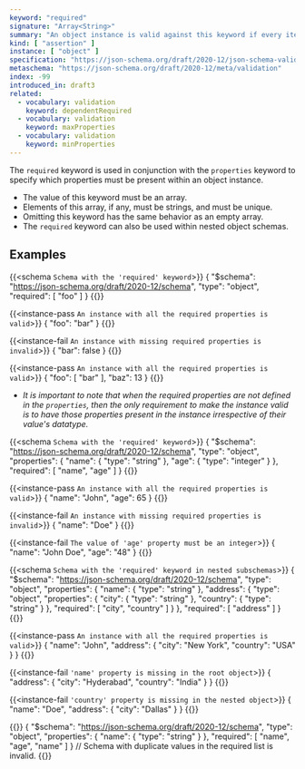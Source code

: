 ```yaml
---
keyword: "required"
signature: "Array<String>"
summary: "An object instance is valid against this keyword if every item in the array is the name of a property in the instance."
kind: [ "assertion" ]
instance: [ "object" ]
specification: "https://json-schema.org/draft/2020-12/json-schema-validation.html#section-6.5.3"
metaschema: "https://json-schema.org/draft/2020-12/meta/validation"
index: -99
introduced_in: draft3
related:
  - vocabulary: validation
    keyword: dependentRequired
  - vocabulary: validation
    keyword: maxProperties
  - vocabulary: validation
    keyword: minProperties
---
```


The `required` keyword is used in conjunction with the `properties` keyword to specify which properties must be present within an object instance.
* The value of this keyword must be an array.
* Elements of this array, if any, must be strings, and must be unique.
* Omitting this keyword has the same behavior as an empty array.
* The `required` keyword can also be used within nested object schemas.

## Examples

{{<schema `Schema with the 'required' keyword`>}}
{
  "$schema": "https://json-schema.org/draft/2020-12/schema",
  "type": "object",
  "required": [ "foo" ]
}
{{</schema>}}

{{<instance-pass `An instance with all the required properties is valid`>}}
{ "foo": "bar" }
{{</instance-pass>}}

{{<instance-fail `An instance with missing required properties is invalid`>}}
{ "bar": false }
{{</instance-fail>}}

{{<instance-pass `An instance with all the required properties is valid`>}}
{ "foo": [ "bar" ], "baz": 13 }
{{</instance-pass>}}
* _It is important to note that when the required properties are not defined in the `properties`, then the only requirement to make the instance valid is to have those properties present in the instance irrespective of their value's datatype._

{{<schema `Schema with the 'required' keyword`>}}
{
  "$schema": "https://json-schema.org/draft/2020-12/schema",
  "type": "object",
  "properties": {
    "name": { "type": "string" },
    "age": { "type": "integer" }
  },
  "required": [ "name", "age" ]
}
{{</schema>}}

{{<instance-pass `An instance with all the required properties is valid`>}}
{ "name": "John", "age": 65 }
{{</instance-pass>}}

{{<instance-fail `An instance with missing required properties is invalid`>}}
{ "name": "Doe" }
{{</instance-fail>}}

{{<instance-fail `The value of 'age' property must be an integer`>}}
{ "name": "John Doe", "age": "48" }
{{</instance-fail>}}

{{<schema `Schema with the 'required' keyword in nested subschemas`>}}
{
  "$schema": "https://json-schema.org/draft/2020-12/schema",
  "type": "object",
  "properties": {
    "name": { "type": "string" },
    "address": {
      "type": "object",
      "properties": {
        "city": { "type": "string" },
        "country": { "type": "string" }
      },
      "required": [ "city", "country" ]
    }
  },
  "required": [ "address" ]
}
{{</schema>}}

{{<instance-pass `An instance with all the required properties is valid`>}}
{
  "name": "John",
  "address": {
    "city": "New York",
    "country": "USA"
  }
}
{{</instance-pass>}}

{{<instance-fail `'name' property is missing in the root object`>}}
{
  "address": {
    "city": "Hyderabad",
    "country": "India"
  }
}
{{</instance-fail>}}

{{<instance-fail `'country' property is missing in the nested object`>}}
{
  "name": "Doe",
  "address": {
    "city": "Dallas"
  }
}
{{</instance-fail>}}

{{<schema>}}
{
  "$schema": "https://json-schema.org/draft/2020-12/schema",
  "type": "object",
  "properties": {
    "name": { "type": "string" }
  },
  "required": [ "name", "age", "name" ]
}
// Schema with duplicate values in the required list is invalid.
{{</schema>}}
